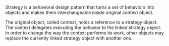 Strategy is a behavioral design pattern that turns a set of behaviors into objects and makes them interchangeable inside original context object.

The original object, called context, holds a reference to a strategy object. The context delegates executing the behavior to the linked strategy object. In order to change the way the context performs its work, other objects may replace the currently linked strategy object with another one.
